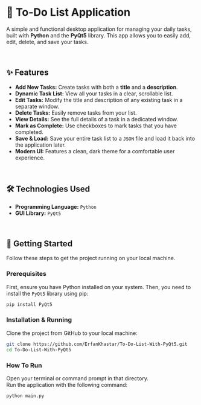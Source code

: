 # 📝 To-Do List Application
A simple and functional desktop application for managing your daily tasks, built with **Python** and the **PyQt5** library. This app allows you to easily add, edit, delete, and save your tasks.

<br>

## ✨ Features
- **Add New Tasks:** Create tasks with both a **title** and a **description**.
- **Dynamic Task List:** View all your tasks in a clear, scrollable list.
- **Edit Tasks:** Modify the title and description of any existing task in a separate window.
- **Delete Tasks:** Easily remove tasks from your list.
- **View Details:** See the full details of a task in a dedicated window.
- **Mark as Complete:** Use checkboxes to mark tasks that you have completed.
- **Save & Load:** Save your entire task list to a `JSON` file and load it back into the application later.
- **Modern UI:** Features a clean, dark theme for a comfortable user experience.

<br>

## 🛠️ Technologies Used
- **Programming Language:** `Python`
- **GUI Library:** `PyQt5`

<br>

## 🚀 Getting Started
Follow these steps to get the project running on your local machine.

### Prerequisites
First, ensure you have Python installed on your system. Then, you need to install the `PyQt5` library using pip:
```bash
pip install PyQt5
```

### Installation & Running
Clone the project from GitHub to your local machine:
```bash
git clone https://github.com/ErfanKhastar/To-Do-List-With-PyQt5.git
cd To-Do-List-With-PyQt5
```

### How To Run
Open your terminal or command prompt in that directory.  
Run the application with the following command:
```bash
python main.py
```



